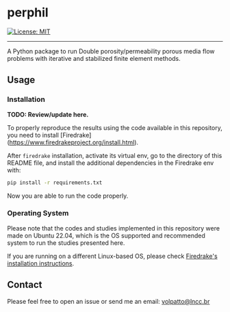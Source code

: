 # perphil

[![License: MIT](https://img.shields.io/badge/License-MIT-yellow.svg)](https://opensource.org/licenses/MIT)

--------------------------------

A Python package to run Double porosity/permeability porous media flow problems with iterative and stabilized finite element methods.

## Usage

### Installation

**TODO: Review/update here.**

To properly reproduce the results using the code available in this repository, you need to install [Firedrake] (https://www.firedrakeproject.org/install.html).

After `firedrake` installation, activate its virtual env, go to the directory of this README file, and install the additional dependencies in the Firedrake env with:

```sh
pip install -r requirements.txt
```

Now you are able to run the code properly.

### Operating System

Please note that the codes and studies implemented in this repository were made on Ubuntu 22.04, which is the OS supported and recommended system to run the studies presented here.

If you are running on a different Linux-based OS, please check [Firedrake's installation instructions](https://www.firedrakeproject.org/install.html#supported-systems).

## Contact

Please feel free to open an issue or send me an email: volpatto@lncc.br
